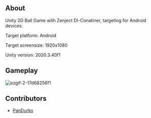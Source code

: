 ## About 

Unity 2D Ball Game with Zenject DI-Conatiner, targeting for Android devices. 

Target platform: Android

Target screensize: 1920x1080

Unity version: 2020.3.40f1 

## Gameplay

![ezgif-2-17d68256f1](https://user-images.githubusercontent.com/109143738/197868473-73915467-312b-4d03-95eb-de134d9e4946.gif)

## Contributors

- [PanDurko](https://github.com/PanDurko)
